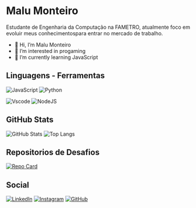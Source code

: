 # Malu Monteiro
Estudante de Engenharia da Computação na FAMETRO, atualmente foco em evoluir meus conhecimentospara entrar no mercado de trabalho.
- 👋 Hi, I’m Malu Monteiro
- 👀 I’m interested in progaming
- 🌱 I’m currently learning JavaScript

## Linguagens - Ferramentas
![JavaScript](https://img.shields.io/badge/JavaScript-F7DF1E?style=for-the-badge&logo=javascript&logoColor=black)
![Python](https://img.shields.io/badge/python-3670A0?style=for-the-badge&logo=python&logoColor=ffdd54)

![Vscode](https://img.shields.io/badge/Vscode-007ACC?style=for-the-badge&logo=visual-studio-code&logoColor=white)
![NodeJS](https://img.shields.io/badge/node.js-6DA55F?style=for-the-badge&logo=node.js&logoColor=white)

## GitHub Stats
![GitHub Stats](https://github-readme-stats.vercel.app/api?username=maluzm&theme=transparent&bg_color=000&border_color=30A3DC&show_icons=true&icon_color=30A3DC&title_color=E94D5F&text_color=FFF)
![Top Langs](https://github-readme-stats-git-masterrstaa-rickstaa.vercel.app/api/top-langs/?username=maluzm&layout=compact&bg_color=000&border_color=30A3DC&title_color=E94D5F&text_color=FFF)

## Repositorios de Desafios
[![Repo Card](https://github-readme-stats.vercel.app/api/pin/?username=maluzm&repo=desafio-felipao-dio&bg_color=000&border_color=30A3DC&show_icons=true&icon_color=30A3DC&title_color=E94D5F&text_color=FFF)](https://github.com/maluzm/desafio-felipao-dio)

## Social
[![LinkedIn](https://img.shields.io/badge/LinkedIn-0077B5?style=for-the-badge&logo=linkedin&logoColor=white)](https://www.linkedin.com/in/maria-luiza-monteiro/)
[![Instagram](https://img.shields.io/badge/-Instagram-%23E4405F?style=for-the-badge&logo=instagram&logoColor=white)](https://www.instagram.com/malu.vmonteiro/)
[![GitHub](https://img.shields.io/badge/GitHub-100000?style=for-the-badge&logo=github&logoColor=white)](https://github.com/maluzm)
